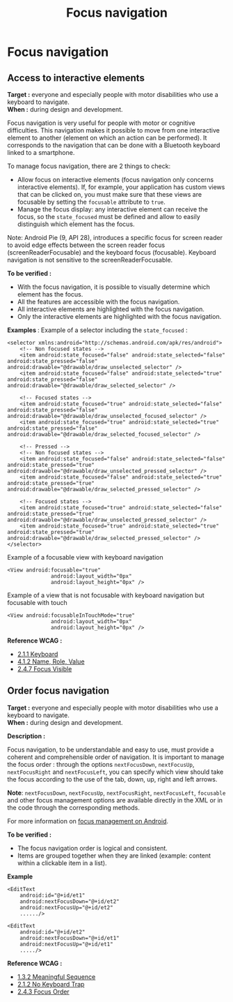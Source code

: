 ﻿---
title: "Focus navigation"
---

# Focus navigation

## Access to interactive elements

**Target&nbsp;:** everyone and especially people with motor disabilities who use a keyboard to navigate.  
**When&nbsp;:** during design and development.

Focus navigation is very useful for people with motor or cognitive difficulties. This navigation makes it possible to move from one interactive element to another (element on which an action can be performed). It corresponds to the navigation that can be done with a Bluetooth keyboard linked to a smartphone.

To manage focus navigation, there are 2 things to check:
- Allow focus on interactive elements (focus navigation only concerns interactive elements). If, for example, your application has custom views that can be clicked on, you must make sure that these views are focusable by setting the `focusable` attribute to `true`.
- Manage the focus display: any interactive element can receive the focus, so the `state_focused` must be defined and allow to easily distinguish which element has the focus.

Note: Android Pie (9, API 28), introduces a specific focus for screen reader to avoid edge effects between the screen reader focus (screenReaderFocusable) and the keyboard focus (focusable). Keyboard navigation is not sensitive to the screenReaderFocusable.

**To be verified&nbsp;:**

- With the focus navigation, it is possible to visually determine which element has the focus.
- All the features are accessible with the focus navigation.
- All interactive elements are highlighted with the focus navigation. 
- Only the interactive elements are highlighted with the focus navigation.

**Examples&nbsp;**:
Example of a selector including the `state_focused` :
<pre><code class="xml">&lt;selector xmlns:android="http://schemas.android.com/apk/res/android"&gt;
	&lt;!-- Non focused states --&gt;
	&lt;item android:state_focused="false" android:state_selected="false" android:state_pressed="false" android:drawable="@drawable/draw_unselected_selector" /&gt;
	&lt;item android:state_focused="false" android:state_selected="true"  android:state_pressed="false" android:drawable="@drawable/draw_selected_selector" /&gt;
&nbsp;
	&lt;!-- Focused states --&gt;
	&lt;item android:state_focused="true" android:state_selected="false" android:state_pressed="false" android:drawable="@drawable/draw_unselected_focused_selector" /&gt;
	&lt;item android:state_focused="true" android:state_selected="true"  android:state_pressed="false" android:drawable="@drawable/draw_selected_focused_selector" /&gt;
&nbsp;
	&lt;!-- Pressed --&gt;
	&lt;!-- Non focused states --&gt;
	&lt;item android:state_focused="false" android:state_selected="false" android:state_pressed="true" android:drawable="@drawable/draw_unselected_pressed_selector" /&gt;
	&lt;item android:state_focused="false" android:state_selected="true"  android:state_pressed="true" android:drawable="@drawable/draw_selected_pressed_selector" /&gt;
&nbsp;
	&lt;!-- Focused states --&gt;
	&lt;item android:state_focused="true" android:state_selected="false" android:state_pressed="true" android:drawable="@drawable/draw_unselected_pressed_selector" /&gt;
	&lt;item android:state_focused="true" android:state_selected="true"  android:state_pressed="true" android:drawable="@drawable/draw_selected_pressed_selector" /&gt;
&lt;/selector&gt;</code></pre>

Example of a focusable view with keyboard navigation
<pre><code>&lt;View android:focusable="true"
              android:layout_width="0px"
              android:layout_height="0px" /&gt;</code></pre>


Example of a view that is not focusable with keyboard navigation but focusable with touch	
<pre><code>&lt;View android:focusableInTouchMode="true" 
              android:layout_width="0px"
              android:layout_height="0px" /&gt;</code></pre>


**Reference <abbr>WCAG</abbr>&nbsp;:**  
- <a lang="en" href="https://www.w3.org/TR/WCAG21/#keyboard">2.1.1 Keyboard</a>
- <a lang="en" href="https://www.w3.org/TR/WCAG21/#name-role-value">4.1.2 Name, Role, Value</a>
- <a lang="en" href="https://www.w3.org/TR/WCAG21/#focus-visible">2.4.7 Focus Visible</a>

## Order focus navigation

**Target&nbsp;:** everyone and especially people with motor disabilities who use a keyboard to navigate.  
**When&nbsp;:** during design and development.

**Description&nbsp;:**

Focus navigation, to be understandable and easy to use, must provide a coherent and comprehensible order of navigation. It is important to manage the focus order : through the options `nextFocusDown`, `nextFocusUp`, `nextFocusRight` and `nextFocusLeft`, you can specify which view should take the focus according to the use of the tab, down, up, right and left arrows.

**Note**: `nextFocusDown`, `nextFocusUp`, `nextFocusRight`, `nextFocusLeft`, `focusable` and other focus management options are available directly in the <abbr>XML</abbr> or in the code through the corresponding methods.
  
For more information on [focus management on Android](http://developer.android.com/guide/topics/ui/accessibility/apps.html#focus-nav).

**To be verified&nbsp;:**

- The focus navigation order is logical and consistent.
- Items are grouped together when they are linked (example: content within a clickable item in a list).

**Example**
<pre><code class="xml">&lt;EditText
    android:id="@+id/et1"
    android:nextFocusDown="@+id/et2"
    android:nextFocusUp="@+id/et2"
    ....../&gt;

&lt;EditText
    android:id="@+id/et2"
    android:nextFocusDown="@+id/et1"
    android:nextFocusUp="@+id/et1"
    ...../&gt;</code></pre>


**Reference <abbr>WCAG</abbr>&nbsp;:**  
- <a lang="en" href="https://www.w3.org/TR/WCAG21/#meaningful-sequence">1.3.2 Meaningful Sequence</a>
- <a lang="en" href="https://www.w3.org/TR/WCAG21/#no-keyboard-trap">2.1.2 No Keyboard Trap</a>
- <a lang="en" href="https://www.w3.org/TR/WCAG21/#focus-order">2.4.3 Focus Order</a>
